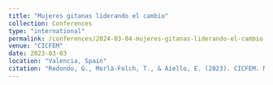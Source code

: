```yaml
---
title: "Mujeres gitanas liderando el cambio"
collection: Conferences
type: "international"
permalink: /conferences/2024-03-04-mujeres-gitanas-liderando-el-cambio
venue: "CICFEM"
date: 2023-03-03
location: "Valencia, Spain"
citation: "Redondo, G., Morlà-Folch, T., & Aiello, E. (2023). CICFEM. Mujeres gitanas liderando el cambio. (3-4 Març Valencia)"
---
```

